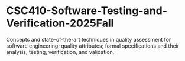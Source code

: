 # CSC410-Software-Testing-and-Verification-2025Fall
Concepts and state-of-the-art techniques in quality assessment for software engineering; quality attributes; formal specifications and their analysis; testing, verification, and validation.
